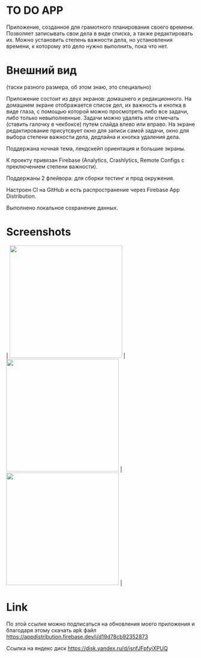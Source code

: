 # TO DO APP

Приложение, созданное для грамотного планирования своего времени. Позволяет записывать свои дела в виде списка, а также редактировать их. Можно установить степень важности дела, но установления времени, к которому это дело нужно выполнить, пока что нет. 

# Внешний вид
 
(таски разного размера,  об этом знаю, это специально)

Приложение состоит из двух экранов: домашнего и редакционного. На домашнем экране отображается список дел, их важность и кнопка в виде глаза, с помощью которой можно просмотреть либо все задачи, либо только невыполненные. Задачи можно удалять или отмечать (ставить галочку в чекбоксе) путем слайда влево или вправо. На экране редактирование присутсвует окно для записи самой задачи, окно для выбора степени важности дела, дедлайна и кнопка удаления дела. 

Поддержана ночная тема, лендскейп ориентация и большие экраны.

К проекту привязан Firebase (Analytics, Crashlytics, Remote Configs с преключением степени важности).

Поддержаны 2 флейвора: для сборки тестинг и прод окружения.

Настроен CI на GitHub и есть распространение через Firebase App Distribution.

Выполнено локальное сохранение данных.

# Screenshots
| <image src = "screenshots/1.png" width="300" /> | <image src = "screenshots/2.png" width="300" /> | <image src = "screenshots/3.png" width="300" /> |

# Link

По этой ссылке можно подписаться на обновления моего приложения и благодаря этому скачать apk файл
https://appdistribution.firebase.dev/i/d19d78cb92352873

Ссылка на яндекс диск 
https://disk.yandex.ru/d/jsnfJFpfyjXPUQ

